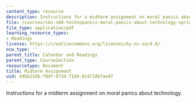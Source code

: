 ```yaml
---
content_type: resource
description: Instructions for a midterm assignment on moral panics about technology.
file: /courses/cms-s60-technopanics-moral-panics-about-technology-spring-2013/d4bb23dbf84f673d71d481471867aa47_MITCMS_S60S13_Midterm.pdf
file_type: application/pdf
learning_resource_types:
- Readings
license: https://creativecommons.org/licenses/by-nc-sa/4.0/
ocw_type: ''
parent_title: Calendar and Readings
parent_type: CourseSection
resourcetype: Document
title: Midterm Assignment
uid: d4bb23db-f84f-673d-71d4-81471867aa47
---
```

Instructions for a midterm assignment on moral panics about technology.